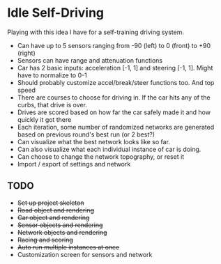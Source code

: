 # Idle Self-Driving

Playing with this idea I have for a self-training driving system.

- Can have up to 5 sensors ranging from -90 (left) to 0 (front) to +90 (right)
- Sensors can have range and attenuation functions
- Car has 2 basic inputs: acceleration [-1, 1] and steering [-1, 1]. Might have to normalize to 0-1
- Should probably customize accel/break/steer functions too. And top speed
- There are courses to choose for driving in. If the car hits any of the curbs, that drive is over.
- Drives are scored based on how far the car safely made it and how quickly it got there
- Each iteration, some number of randomized networks are generated based on previous round's best run (or 2 best?)
- Can visualize what the best network looks like so far.
- Can also visualize what each individual instance of car is doing.
- Can choose to change the network topography, or reset it
- Import / export of settings and network

## TODO

- ~~Set up project skeleton~~
- ~~Road object and rendering~~
- ~~Car object and rendering~~
- ~~Sensor objects and rendering~~
- ~~Network objects and rendering~~
- ~~Racing and scoring~~
- ~~Auto run multiple instances at once~~
- Customization screen for sensors and network
